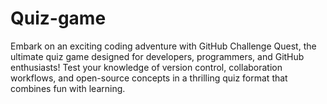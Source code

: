 # Quiz-game
Embark on an exciting coding adventure with GitHub Challenge Quest, the ultimate quiz game designed for developers, programmers, and GitHub enthusiasts! Test your knowledge of version control, collaboration workflows, and open-source concepts in a thrilling quiz format that combines fun with learning.
